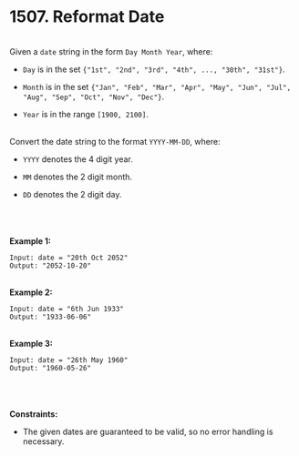 # 1507. Reformat Date

<br />Given a `date` string in the form `Day Month Year`, where:<br />

* `Day` is in the set `{"1st", "2nd", "3rd", "4th", ..., "30th", "31st"}`.

* `Month` is in the set `{"Jan", "Feb", "Mar", "Apr", "May", "Jun", "Jul", "Aug", "Sep", "Oct", "Nov", "Dec"}`.

* `Year` is in the range `[1900, 2100]`.


<br />Convert the date string to the format `YYYY-MM-DD`, where:<br />

* `YYYY` denotes the 4 digit year.

* `MM` denotes the 2 digit month.

* `DD` denotes the 2 digit day.


<br /> <br />
<br />**Example 1:**<br />
```
Input: date = "20th Oct 2052"
Output: "2052-10-20"
```
<br />**Example 2:**<br />
```
Input: date = "6th Jun 1933"
Output: "1933-06-06"
```
<br />**Example 3:**<br />
```
Input: date = "26th May 1960"
Output: "1960-05-26"
```
<br /> <br />
<br />**Constraints:**<br />

* The given dates are guaranteed to be valid, so no error handling is necessary.